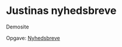 # Justinas nyhedsbreve

Demosite

Opgave: [Nyhedsbreve](https://dat2cph.github.io/spring2025/backend/exercises/newsletter/)
